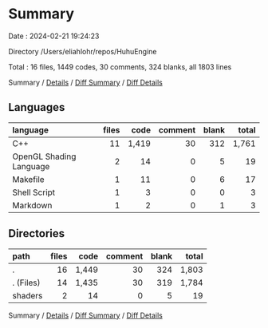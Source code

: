 # Summary

Date : 2024-02-21 19:24:23

Directory /Users/eliahlohr/repos/HuhuEngine

Total : 16 files,  1449 codes, 30 comments, 324 blanks, all 1803 lines

Summary / [Details](details.md) / [Diff Summary](diff.md) / [Diff Details](diff-details.md)

## Languages
| language | files | code | comment | blank | total |
| :--- | ---: | ---: | ---: | ---: | ---: |
| C++ | 11 | 1,419 | 30 | 312 | 1,761 |
| OpenGL Shading Language | 2 | 14 | 0 | 5 | 19 |
| Makefile | 1 | 11 | 0 | 6 | 17 |
| Shell Script | 1 | 3 | 0 | 0 | 3 |
| Markdown | 1 | 2 | 0 | 1 | 3 |

## Directories
| path | files | code | comment | blank | total |
| :--- | ---: | ---: | ---: | ---: | ---: |
| . | 16 | 1,449 | 30 | 324 | 1,803 |
| . (Files) | 14 | 1,435 | 30 | 319 | 1,784 |
| shaders | 2 | 14 | 0 | 5 | 19 |

Summary / [Details](details.md) / [Diff Summary](diff.md) / [Diff Details](diff-details.md)